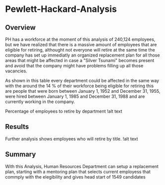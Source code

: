 # Pewlett-Hackard-Analysis

## Overview


PH has a workforce at the moment of this analysis of 240,124 employees, but we have realized that there is a massive amount of employees that are eligible for retiring,
althought not everyone will retire at the same time the company has set up immediatly an organized replacement plan for all those areas that might be affected in case a "Silver Tsunami" becomes present 
and avoid that the company might have problems filling up all those vacancies.

As shown in this table every department could be affected in the same way with the around the 14 % of their workforce being eligible for retiring this are people that
were born between January 1, 1952 and December 31, 1955, were hired between January 1, 1985 and December 31, 1988 and are currently working in the company.

Percentage of employees to retire by department
!alt text

## Results
Further analysis shows employees who will retire by title.
!alt text

## Summary
With this Analysis, Human Resources Department can setup a replacement plan, starting with a mentoring plan that selects current employess that commply with the 
elegibility and gives head start of 1549 candidates

